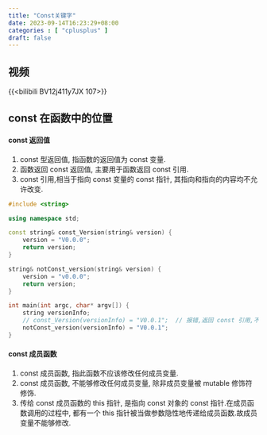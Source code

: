 ```yaml
---
title: "Const关键字"
date: 2023-09-14T16:23:29+08:00
categories : [ "cplusplus" ]
draft: false
---
```


## 视频
{{<bilibili BV12j411y7JX 107>}}

## const 在函数中的位置
#### const 返回值
1. const 型返回值, 指函数的返回值为 const 变量.
2. 函数返回 const 返回值, 主要用于函数返回 const 引用.
3. const 引用,相当于指向 const 变量的 const 指针, 其指向和指向的内容均不允许改变.
```c++
#include <string>

using namespace std;

const string& const_Version(string& version) {
    version = "V0.0.0";
    return version;
}

string& notConst_version(string& version) {
    version = "v0.0.0";
    return version;
}

int main(int argc, char* argv[]) {
    string versionInfo;
    // const_Version(versionInfo) = "V0.0.1";  // 报错,返回 const 引用,不允许修改.
    notConst_version(versionInfo) = "V0.0.1";
}
```
#### const 成员函数
1. const 成员函数, 指此函数不应该修改任何成员变量.
2. const 成员函数, 不能够修改任何成员变量, 除非成员变量被 mutable 修饰符修饰.
3. 传给 const 成员函数的 this 指针, 是指向 const 对象的 const 指针.在成员函数调用的过程中, 都有一个 this 指针被当做参数隐性地传递给成员函数.故成员变量不能够修改.
```c++
